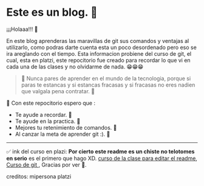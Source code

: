 # Este es un blog. 💚

¡¡¡Holaaa!!! 👋

En este blog aprenderas las maravillas de git sus comandos y ventajas al utilizarlo, como podras darte cuenta esta un poco desordenado pero eso se ira areglando con el tiempo. Esta informacion probiene del curso de git, el cual, esta en platzi, este repocitorio fue creado para recordar lo que vi en cada una de las clases y no olvidarme de nada. 😁😁😁

> 📜 Nunca pares de aprender en el mundo de la tecnologia, porque si paras te estancas y si estancas fracasas y si fracasas no eres nadien que valgala pena contratar. 📜

 💪 Con este repocitorio espero que :
- Te ayude a recordar. 🥇
- Te ayude en la practica. 🥇
- Mejores tu retenimiento de comandos. 🥇
- Al canzar la meta de aprender git :). 🥇


<hr/>

✅ ink del curso en plazi: **Por cierto este readme es un chiste no telotomes en serio** es el primero que hago XD.
[curso de la clase para editar el readme](https://platzi.com/clases/1557-git-github/19977-readmemd-es-una-excelente-practica/), [Curso de git ](https://platzi.com/cursos/git-github/), Gracias por ver 💚.

creditos:
mipersona
platzi